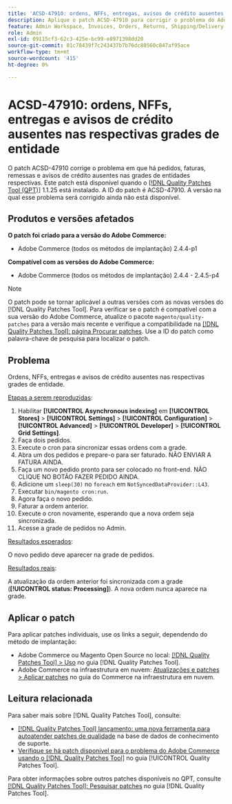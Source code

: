 ```yaml
---
title: 'ACSD-47910: ordens, NFFs, entregas, avisos de crédito ausentes nas respectivas grades de entidade'
description: Aplique o patch ACSD-47910 para corrigir o problema do Adobe Commerce em que há ordens, NFFs, entregas e avisos de crédito ausentes nas respectivas grades de entidade.
feature: Admin Workspace, Invoices, Orders, Returns, Shipping/Delivery
role: Admin
exl-id: 09115cf3-62c3-425e-bc99-e8971398dd20
source-git-commit: 81c78439f7c243437b7b76dc80560c847af95ace
workflow-type: tm+mt
source-wordcount: '415'
ht-degree: 0%

---
```


# ACSD-47910: ordens, NFFs, entregas e avisos de crédito ausentes nas respectivas grades de entidade

O patch ACSD-47910 corrige o problema em que há pedidos, faturas, remessas e avisos de crédito ausentes nas grades de entidades respectivas. Este patch está disponível quando o [[!DNL Quality Patches Tool (QPT)]](https://experienceleague.adobe.com/pt-br/docs/commerce-knowledge-base/kb/announcements/commerce-announcements/magento-quality-patches-released-new-tool-to-self-serve-quality-patches) 1.1.25 está instalado. A ID do patch é ACSD-47910. A versão na qual esse problema será corrigido ainda não está disponível.

## Produtos e versões afetados

**O patch foi criado para a versão do Adobe Commerce:**
* Adobe Commerce (todos os métodos de implantação) 2.4.4-p1

**Compatível com as versões do Adobe Commerce:**
* Adobe Commerce (todos os métodos de implantação) 2.4.4 - 2.4.5-p4

>[!NOTE]
>
>O patch pode se tornar aplicável a outras versões com as novas versões do [!DNL Quality Patches Tool]. Para verificar se o patch é compatível com a sua versão do Adobe Commerce, atualize o pacote `magento/quality-patches` para a versão mais recente e verifique a compatibilidade na [[!DNL Quality Patches Tool]: página Procurar patches](https://experienceleague.adobe.com/tools/commerce-quality-patches/index.html?lang=pt-BR). Use a ID do patch como palavra-chave de pesquisa para localizar o patch.

## Problema

Ordens, NFFs, entregas e avisos de crédito ausentes nas respectivas grades de entidade.

<u>Etapas a serem reproduzidas</u>:

1. Habilitar **[!UICONTROL Asynchronous indexing]** em **[!UICONTROL Stores]** > **[!UICONTROL Settings]** > **[!UICONTROL Configuration]** > **[!UICONTROL Advanced]** > **[!UICONTROL Developer]** > **[!UICONTROL Grid Settings]**.
1. Faça dois pedidos.
1. Execute o cron para sincronizar essas ordens com a grade.
1. Abra um dos pedidos e prepare-o para ser faturado. NÃO ENVIAR A FATURA AINDA.
1. Faça um novo pedido pronto para ser colocado no front-end. NÃO CLIQUE NO BOTÃO FAZER PEDIDO AINDA.
1. Adicione um `sleep(30)` no `foreach` em `NotSyncedDataProvider::L43`.
1. Executar `bin/magento cron:run`.
1. Agora faça o novo pedido.
1. Faturar a ordem anterior.
1. Execute o cron novamente, esperando que a nova ordem seja sincronizada.
1. Acesse a grade de pedidos no Admin.

<u>Resultados esperados</u>:

O novo pedido deve aparecer na grade de pedidos.

<u>Resultados reais</u>:

A atualização da ordem anterior foi sincronizada com a grade (**[!UICONTROL status: Processing]**). A nova ordem nunca aparece na grade.

## Aplicar o patch

Para aplicar patches individuais, use os links a seguir, dependendo do método de implantação:

* Adobe Commerce ou Magento Open Source no local: [[!DNL Quality Patches Tool] > Uso](/help/tools/quality-patches-tool/usage.md) no guia [!DNL Quality Patches Tool].
* Adobe Commerce na infraestrutura em nuvem: [Atualizações e patches > Aplicar patches](https://experienceleague.adobe.com/docs/commerce-cloud-service/user-guide/develop/upgrade/apply-patches.html?lang=pt-BR) no guia do Commerce na infraestrutura em nuvem.

## Leitura relacionada

Para saber mais sobre [!DNL Quality Patches Tool], consulte:

* [[!DNL Quality Patches Tool] lançamento: uma nova ferramenta para autoatender patches de qualidade](https://experienceleague.adobe.com/pt-br/docs/commerce-knowledge-base/kb/announcements/commerce-announcements/magento-quality-patches-released-new-tool-to-self-serve-quality-patches) na base de dados de conhecimento de suporte.
* [Verifique se há patch disponível para o problema do Adobe Commerce usando o  [!DNL Quality Patches Tool]](/help/tools/quality-patches-tool/patches-available-in-qpt/check-patch-for-magento-issue-with-magento-quality-patches.md) no guia [!UICONTROL Quality Patches Tool].


Para obter informações sobre outros patches disponíveis no QPT, consulte [[!DNL Quality Patches Tool]: Pesquisar patches](https://experienceleague.adobe.com/tools/commerce-quality-patches/index.html?lang=pt-BR) no guia [!DNL Quality Patches Tool].
